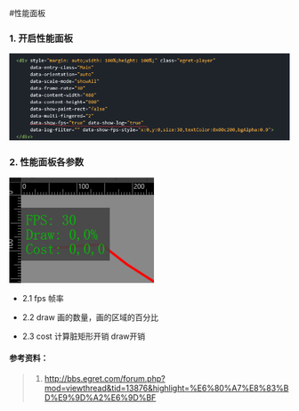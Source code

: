 #性能面板
### 1. 开启性能面板

![](images/setFps.png)

### 2. 性能面板各参数

![](images/fps.png)

+ 2.1 fps 帧率

+ 2.2 draw 画的数量，画的区域的百分比

+ 2.3 cost 计算脏矩形开销 draw开销







#### 参考资料：
> 1. http://bbs.egret.com/forum.php?mod=viewthread&tid=13876&highlight=%E6%80%A7%E8%83%BD%E9%9D%A2%E6%9D%BF
